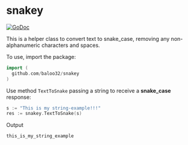 # snakey
[![GoDoc](https://godoc.org/github.com/baloo32/snakey?status.svg)](https://godoc.org/github.com/baloo32/snakey)

This is a helper class to convert text to snake_case, removing any non-alphanumeric characters and spaces.

To use, import the package:

```go
import (
  github.com/baloo32/snakey
)
```

Use method `TextToSnake` passing a string to receive a **snake_case** response:

```go
s := "This is my string-example!!!"
res := snakey.TextToSnake(s)
```
Output
```
this_is_my_string_example
````